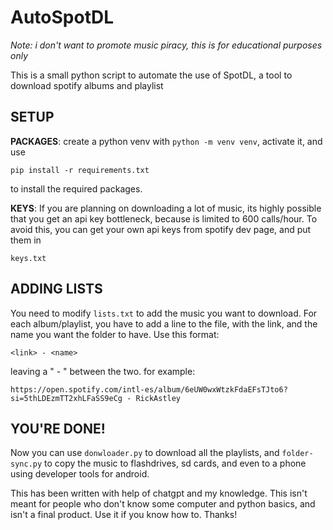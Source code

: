 # AutoSpotDL
*Note: i don't want to promote music piracy, this is for educational purposes only*

This is a small python script to automate the use of SpotDL, a tool to download spotify albums and playlist

## **SETUP**
**PACKAGES**:
create a python venv with `python -m venv venv`, activate it, and use 

    pip install -r requirements.txt
to install the required packages.


**KEYS**: If you are planning on downloading a lot of music, its highly possible that you get an api key bottleneck, because is limited to 600 calls/hour. To avoid this, you can get your own api keys from spotify dev page, and put them in 

    keys.txt

## **ADDING LISTS**

You need to modify `lists.txt` to add the music you want to download. For each album/playlist, you have to add a line to the file, with the link, and the name you want the folder to have. Use this format:

    <link> - <name>
leaving a " - " between the two. for example:

    https://open.spotify.com/intl-es/album/6eUW0wxWtzkFdaEFsTJto6?si=5thLDEzmTT2xhLFaSS9eCg - RickAstley

## **YOU'RE DONE!**

Now you can use `donwloader.py` to download all the playlists, and `folder-sync.py` to copy the music to flashdrives, sd cards, and even to a phone using developer tools for android.

This has been written with help of chatgpt and my knowledge. This isn't meant for people who don't know some computer and python basics, and isn't a final product. Use it if you know how to. Thanks!